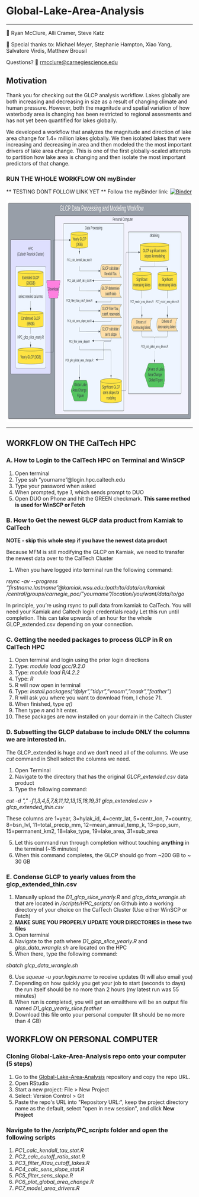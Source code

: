 # Global-Lake-Area-Analysis
-----

:busts_in_silhouette: Ryan McClure, Alli Cramer, Steve Katz

:busts_in_silhouette: Special thanks to: Michael Meyer, Stephanie Hampton, Xiao Yang, Salvatore Virdis, Matthew Brousil

Questions?  :email: rmcclure@carnegiescience.edu

## Motivation

Thank you for checking out the GLCP analysis workflow. Lakes globally are both increasing and decreasing in size as a result of changing climate and human pressure. However, both the magnitude and spatial variation of how waterbody area is changing has been restricted to regional assesments and has not yet been quantified for lakes globally.

We developed a workflow that analyzes the magnitude and direction of lake area change for 1.4+ million lakes globally. We then isolated lakes that were increasing and decreasing in area and then modeled the the most important drivers of lake area change. This is one of the first globally-scaled attempts to partition how lake area is changing and then isolate the most important predictors of that change.

### RUN THE WHOLE WORKFLOW ON myBinder
** TESTING DONT FOLLOW LINK YET **
Follow the myBinder link:
[![Binder](https://mybinder.org/badge_logo.svg)](https://mybinder.org/v2/git/https%3A%2F%2Fgithub.com%2Fryanmclake%2FCH4castR.git/HEAD?urlpath=rstudio)

<a href="url"><img src = "GLCP_Workflow.jpeg" align="center" height="600" width="1000" ></a>

-----

## WORKFLOW ON THE CalTech HPC
### A. How to Login to the CalTech HPC on Terminal and WinSCP
1. Open terminal
2. Type ssh “yourname”@login.hpc.caltech.edu
3. Type your password when asked
4. When prompted, type <i>1</i>, which sends prompt to DUO
5. Open DUO on Phone and hit the GREEN checkmark. **This same method is used for WinSCP or Fetch**

### B. How to Get the newest GLCP data product from Kamiak to CalTech
<b>NOTE - skip this whole step if you have the newest data product</b>

Because MFM is still modifying the GLCP on Kamiak, we need to transfer the newest data over to the CalTech Cluster

1. When you have logged into terminal run the following command:

<i>rsync -av --progress “firstname.lastname”@kamiak.wsu.edu:/path/to/data/on/kamiak /central/groups/carnegie_poc/”yourname”/location/you/want/data/to/go</i>

In principle, you’re using rsync to pull data from kamiak to CalTech. You will need your Kamiak and Caltech login credentials ready 
Let this run until completion. This can take upwards of an hour for the whole GLCP_extended.csv depending on your connection. 

### C. Getting the needed packages to process GLCP in R on CalTech HPC
1. Open terminal and login using the prior login directions
2. Type: <i>module load gcc/9.2.0</i>
3. Type: <i>module load R/4.2.2</i>
4. Type: <i>R</i>
5. R will now open in terminal
6. Type: <i>install.packages(“dplyr”,”tidyr”,”vroom”,”readr”,”feather”)</i>
7. R will ask you where you want to download from, I chose 71.
8. When finished, type <i>q()</i>
9. Then type <i>n</i> and hit enter. 
10. These packages are now installed on your domain in the Caltech Cluster

### D. Subsetting the GLCP database to include ONLY the columns we are interested in. 
The GLCP_extended is huge and we don’t need all of the columns. We use <i>cut</i> command in Shell select the columns we need.

1. Open Terminal
2. Navigate to the directory that has the original <i>GLCP_extended.csv</i> data product
3. Type the following command:

<i>cut -d "," -f1,3,4,5,7,8,11,12,13,15,18,19,31 glcp_extended.csv > glcp_extended_thin.csv</i>

These columns are 1=year, 3=hylak_id, 4=centr_lat, 5=centr_lon, 7=country, 8=bsn_lvl, 11=total_precip_mm, 12=mean_annual_temp_k, 13=pop_sum, 15=permanent_km2, 18=lake_type, 19=lake_area, 31=sub_area

5. Let this command run through completion without touching <b>anything</b> in the terminal (~15 minutes)
6. When this command completes, the GLCP should go from ~200 GB to ~ 30 GB

### E. Condense GLCP to yearly values from the glcp_extended_thin.csv

1. Manually upload the <i>D1_glcp_slice_yearly.R</i> and <i>glcp_data_wrangle.sh</i> that are located in <i>/scripts/HPC_scripts/</i> on Github into a working directory of your choice on the CalTech Cluster (Use either WinSCP or Fetch)
2. <b>MAKE SURE YOU PROPERLY UPDATE YOUR DIRECTORIES in these two files</b>
3. Open terminal
4. Navigate to the path where <i>D1_glcp_slice_yearly.R</i> and <i>glcp_data_wrangle.sh</i> are located on the HPC
5. When there, type the following command:

<i>sbatch glcp_data_wrangle.sh</i>

6. Use <i>squeue -u your.login.name</i> to receive updates (It will also email you)
7. Depending on how quickly you get your job to start (seconds to days) the run itself should be no more than 2 hours (my latest run was 55 minutes)
8. When run is completed, you will get an emailthere will be an output file named <i>D1_glcp_yearly_slice.feather</i>
9. Download this file onto your personal computer (It should be no more than 4 GB)


## WORKFLOW ON PERSONAL COMPUTER
### Cloning Global-Lake-Area-Analysis repo onto your computer (5 steps)
1. Go to the [Global-Lake-Area-Analysis](https://github.com/ryanmclake/Global-Lake-Area-Analysis) repository and copy the repo URL. 
2. Open RStudio
3. Start a new project: File > New Project
4. Select: Version Control > Git
5. Paste the repo's URL into "Repository URL:", keep the project directory name as the default, select "open in new session", and click <b>New Project</b>

### Navigate to the <i>/scripts/PC_scripts</i> folder and open the following scripts
1. <i>PC1_calc_kendall_tau_stat.R</i>
2. <i>PC2_calc_cutoff_ratio_stat.R</i>
3. <i>PC3_filter_Ktau_cutoff_lakes.R</i>
4. <i>PC4_calc_sens_slope_stat.R</i>
5. <i>PC5_filter_sens_slope.R</i>
6. <i>PC6_plot_global_area_change.R</i>
7. <i>PC7_model_area_drivers.R</i>






